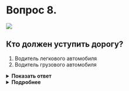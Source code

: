 # Вопрос 8.

![](https://s.drom.ru/i24228/pdd/tickets/2016/1543885222.jpg)

## Кто должен уступить дорогу?

1. Водитель легкового автомобиля
2. Водитель грузового автомобиля

<details>
<summary><b>Показать ответ</b></summary>
Правильный ответ: 2
</details>
<details>
<summary><b>Подробнее</b></summary>
Впереди сужение дороги, о чём водителей предупреждает знак 1.20.2 «Сужение дороги». Водителю грузовика необходимо перестроиться на левую полосу. Он обязан уступить дорогу легковому автомобилю, движущемуся попутно без изменения направления движения.
(«Дорожные знаки», пункт 8.4 ПДД)
</details>